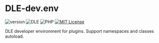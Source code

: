 # DLE-dev.env

![version](https://img.shields.io/badge/version-v0.1-red.svg?style=flat-square "Version")
![DLE](https://img.shields.io/badge/DLE-13.3+-blue.svg?style=flat-square "DLE Version")
![PHP](https://img.shields.io/badge/PHP-7.0+-blue.svg?style=flat-square "PHP Version")
[![MIT License](https://img.shields.io/badge/license-MIT-blue.svg?style=flat-square)](https://github.com/x0i/dle-dev.env/blob/master/LICENSE)

DLE developer environment for plugins. Support namespaces and classes autoload.
